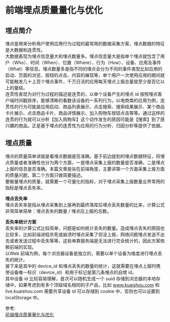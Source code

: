 # 前端埋点质量量化与优化
## 埋点简介
埋点是用来分析用户使用应用行为过程的最常用的数据采集方案，埋点数据的特征是大数据和连贯性。  
大数据表现为埋点信息量大和埋点数量多。埋点信息量大是指单个埋点就包含了用户（Who）、时间（When）、位置（Where）、行为（How）、设备、应用及事件（What）等信息。埋点数量多是指不同的埋点会分为不同的事件类型比如应用的启动、页面的浏览、按钮的点击、内容的展现等，单个用户一次使用应用的期间就可能触发几十上百个埋点事件，千万日活的应用每天埋点上报总量就至少是百亿以上的量级。  
连贯性表现为对行为过程的描述是连贯的，以单个设备产生的埋点 id 按照埋点客户端时间戳排序，能够清晰的看数该设备的一系列行为，以电商类的应用为例，连贯性的行为可能是应用启动、商品列表展示、点击搜索、搜索结果展示、某个商品卡片展示、点击商品卡片、商品详情展示、加入购物车按钮点击等等。通过这样的连贯的行为就可以分析【加入购物车】这个动作发生的原因可能是【搜索】到了感兴趣的商品。正是基于埋点的连贯性为应用的行为分析、归因分析等提供了依据。  

## 埋点质量
埋点的质量简单讲就是看埋点数据是否准确，基于前边提到的埋点数据特征，将埋点质量或者准确性也分为两个方面，一是埋点采集上报的数量是否准确，二是埋点上报的信息是否准确。本篇文章是站在前端角度，主要讲第一个方面采集上报方面的质量问题，第二个方面只做简要描述。  
要衡量埋点的质量，就需要一个可量化的指标，对于埋点采集上报数量业界常用的指标是埋点丢失率。  

**埋点丢失率**  
埋点丢失率是指从埋点采集到上报再到最终落库后埋点丢失数量的比率，计算公式非常简单简单：埋点丢失的数量 / 埋点应上报的总数。  

**丢失率统计方案**  
丢失率的计算公式比较简单，问题是如何统计丢失的数量。造成埋点丢失的原因也比较多，比如前端进程杀死或崩溃时埋点采集了但没上报，网络问题埋点发送不出去或者发送过程中丢失等等，这些单靠服务端是无法进行完全统计的，因此方案依赖前端的实现。  
以Web 前端为例，每个浏览器设备是独立的，需要以单个设备为维度进行埋点丢失的统计。  
接下来是其中的 device_id 和埋点丢失的数量的统计，这就需要在埋点上报时携带设备唯一标识（device_id）和用于标记是第几条埋点的自增 id。  
其中设备 id 比较容易理解，首次可以随机生成一个 uuid 存储到浏览器的本地存储中，如果考虑到有多个顶级域名相同的子产品，比如 www.kuaishou.com 和 live.kuaishou.com 需要共享设备 id 可以存储到 cookie 中，否则也可以设置到 localStorage 中。  




参考:  
[前端埋点质量量化与优化](https://mp.weixin.qq.com/s/DRqXD92biblFjcyXlvgwHg)
